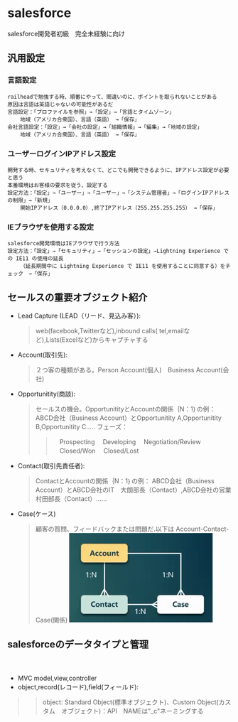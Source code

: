 # salesforce
salesforce開発者初級　完全未経験に向け
## 汎用設定

### 言語設定
    railheadで勉強する時、順番にやって、間違いのに、ポイントを取られないことがある
    原因は言語は英語じゃないの可能性があるだ
    言語設定：「プロファイルを参照」→「設定」→「言語とタイムゾーン」
        地域（アメリカ合衆国）、言語（英語） →「保存」
    会社言語設定：「設定」→「会社の設定」→「組織情報」→「編集」→「地域の設定」
        地域（アメリカ合衆国）、言語（英語） →「保存」
            

### ユーザーログインIPアドレス設定
    開発する時、セキュリティを考えなくて、どこでも開発できるように、IPアドレス設定が必要と思う
    本番環境はお客様の要求を従う、設定する
    設定方法：「設定」→「ユーザー」→「ユーザー」→「システム管理者」→「ログインIPアドレスの制限」→「新規」
        開始IPアドレス（0.0.0.0）,終了IPアドレス（255.255.255.255） →「保存」
            
            
### IEブラウザを使用する設定
    salesforce開発環境はIEブラウザで行う方法
    設定方法：「設定」→「セキュリティ」→「セッションの設定」→Lightning Experience での IE11 の使用の延長
        （延長期間中に Lightning Experience で IE11 を使用することに同意する）をチェック　→「保存」



 ## セールスの重要オブジェクト紹介

 * Lead Capture (LEAD（リード、見込み客）): 
   > web(facebook,Twitterなど),inbound calls( tel,emailなど),Lists(Excelなど)からキャプチャする
* Account(取引先):
   > ２つ客の種類がある。Person Account(個人)　Business Account(会社)
* Opportunitity(商談):
   > セールスの機会。OpportunitityとAccountの関係｛N：1｝の例：ABCD会社（Business Account）とOpportunitity A,Opportunitity B,Opportunitity C.....
   > フェーズ：
   >>　Prospecting
   >>　Developing
   >>　Negotiation/Review
   >>　Closed/Won
   >>　Closed/Lost
 * Contact(取引先責任者):
   > ContactとAccountの関係｛N：1｝の例： ABCD会社（Business Account）とABCD会社のIT　大朗部長（Contact）,ABCD会社の営業　村田部長（Contact）......
 * Case(ケース)     
   > 顧客の質問、フィードバックまたは問題だ.以下は  Account-Contact-Case(関係)
   ![](https://github.com/dong1hang/salesforce/blob/master/Account-Contact-Case(relationship).png)
## salesforceのデータタイプと管理
　
 * MVC model,view,controller 　
 * object,record(レコード),field(フィールド):
 >> object: Standard Object(標準オブジェクト)、Custom Object(カスタム　オブジェクト)：API　NAMEは"_c"ネーミングする
    
        
 　　
 

            

